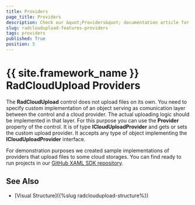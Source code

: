 ```yaml
---
title: Providers
page_title: Providers
description: Check our &quot;Providers&quot; documentation article for the RadCloudUpload {{ site.framework_name }} control.
slug: radcloudupload-features-providers
tags: providers
published: True
position: 5
---
```


# {{ site.framework_name }} RadCloudUpload Providers

The __RadCloudUpload__ control does not upload files on its own. You need to specify custom implementation of an object serving as comunication layer between the control and a cloud provider. The actual uploading logic should be implemented in that layer. For this purpose you can use the __Provider__ property of the control. It is of type __ICloudUploadProvider__ and gets or sets the custom upload provider. It accepts any type of object implementing the __ICloudUploadProvider__ interface.        

For demonstration purposes we created sample implementations of providers that upload files to some cloud storages. You can find ready to run projects in our [GitHub XAML SDK repository](https://github.com/telerik/xaml-sdk/tree/master/CloudUpload).

## See Also
* [Visual Structure]({%slug radcloudupload-structure%})
